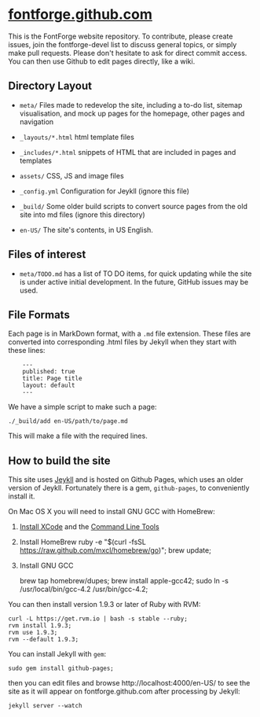 [fontforge.github.com](http://fontforge.github.com)
====================

This is the FontForge website repository. To contribute, please create issues, 
join the fontforge-devel list to discuss general topics, or simply make 
pull requests. Please don't hesitate to ask for direct commit access. You 
can then use Github to edit pages directly, like a wiki. 

Directory Layout
------------------

- `meta/` Files made to redevelop the site, including a to-do list, sitemap 
  visualisation, and mock up pages for the homepage, other pages and navigation

- `_layouts/*.html` html template files

- `_includes/*.html` snippets of HTML that are included in pages and templates

- `assets/` CSS, JS and image files

- `_config.yml` Configuration for Jeykll (ignore this file)

- `_build/` Some older build scripts to convert source pages from the old site 
  into md files (ignore this directory)

- `en-US/` The site's contents, in US English. 

Files of interest
-------------------

- `meta/TODO.md` has a list of TO DO items, for quick updating while
  the site is under active initial development. In the future, GitHub
  issues may be used.

File Formats
---------------

Each page is in MarkDown format, with a `.md` file extension. These 
files are converted into corresponding .html files by Jekyll when 
they start with these lines:

```
    ---
    published: true
    title: Page title
    layout: default
    ---
```

We have a simple script to make such a page:

    ./_build/add en-US/path/to/page.md

This will make a file with the required lines.

How to build the site
-----------------------

This site uses [Jeykll](https://github.com/mojombo/jekyll/wiki/Usage) and is hosted on Github Pages, which uses an older version of Jeykll. Fortunately there is a gem, `github-pages`, to conveniently install it. 

On Mac OS X you will need to install GNU GCC with HomeBrew:

1. [Install XCode](http://guide.macports.org/chunked/installing.xcode.html) and the [Command Line Tools](https://www.googlecom/search?q=how+to+install+command+line+tools)

2. Install HomeBrew 
    ruby -e "$(curl -fsSL https://raw.github.com/mxcl/homebrew/go)";
    brew update;

3. Install GNU GCC

    brew tap homebrew/dupes;
    brew install apple-gcc42;
    sudo ln -s /usr/local/bin/gcc-4.2 /usr/bin/gcc-4.2;

You can then install version 1.9.3 or later of Ruby with RVM:

    curl -L https://get.rvm.io | bash -s stable --ruby;
    rvm install 1.9.3;
    rvm use 1.9.3;
    rvm --default 1.9.3;

You can install Jekyll with `gem`:

    sudo gem install github-pages;

then you can edit files and browse http://localhost:4000/en-US/ to see
the site as it will appear on fontforge.github.com after processing
by Jekyll:

    jekyll server --watch